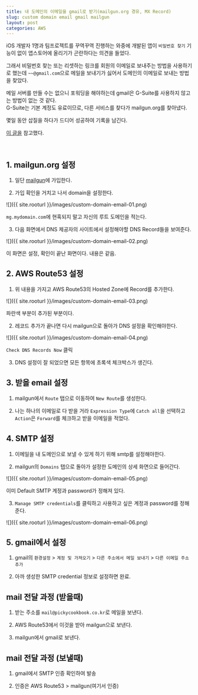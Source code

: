 ```yaml
---
title: 내 도메인의 이메일을 gmail로 받기(mailgun.org 경유, MX Record)
slug: custom domain email gmail mailgun
layout: post
categories: AWS
---
```


iOS 개발자 1명과 팀프로젝트를 꾸역꾸역 진행하는 와중에 개발된 앱이 `비밀번호 찾기` 기능이 없이 앱스토어에 올리기가 곤란하다는 의견을 들었다.  

그래서 비밀번호 찾는 또는 리셋하는 링크를 회원의 이메일로 보내주는 방법을 사용하기로 했는데 `~~@gmail.com`으로 메일을 보내기가 싫어서 도메인의 이메일로 보내는 방법을 찾았다.  

메일 서버를 만들 수는 없으니 포워딩을 해야하는데 gmail은 G-Suite를 사용하지 않고는 방법이 없는 것 같다.  
G-Suite는 기본 계정도 유료이므로, 다른 서비스를 찾다가 mailgun.org를 찾아냈다.

몇일 동안 삽질을 하다가 드디어 성공하여 기록을 남긴다.

[이 글을](http://subin.kim/2829) 참고했다.



<br>

## 1. mailgun.org 설정

1) 일단 [mailgun](https://www.mailgun.com/)에 가입한다. 

2) 가입 확인을 거치고 나서 domain을 설정한다.

![]({{ site.rooturl }}/images/custom-domain-email-01.png)

`mg.mydomain.com`에 현혹되지 말고 자신의 루트 도메인을 적는다.  

3) 다음 화면에서 DNS 제공자의 사이트에서 설정해야할 DNS Record들을 보여준다.

![]({{ site.rooturl }}/images/custom-domain-email-02.png)

이 화면은 설정, 확인이 끝난 화면이다. 내용은 같음.



## 2. AWS Route53 설정

1) 위 내용을 가지고 AWS Route53의 Hosted Zone에 Record를 추가한다.

![]({{ site.rooturl }}/images/custom-domain-email-03.png)

파란색 부분이 추가된 부분이다.

2) 레코드 추가가 끝나면 다시 mailgun으로 돌아가 DNS 설정을 확인해야한다.

![]({{ site.rooturl }}/images/custom-domain-email-04.png)

`Check DNS Records Now` 클릭

3) DNS 설정이 잘 되었으면 모든 항목에 초록색 체크박스가 생긴다.



## 3. 받을 email 설정

1) mailgun에서 `Route` 탭으로 이동하여 `New Route`를 생성한다.

2) 나는 하나의 이메일로 다 받을 거라 `Expression Type`에 `Catch all`을 선택하고 `Action`은 `Forward`를 체크하고 받을 이메일을 적었다.



## 4. SMTP 설정

1) 이메일을 내 도메인으로 보낼 수 있게 하기 위해 smtp를 설정해야한다.

2) mailgun의 `Domains` 탭으로 돌아가 설정한 도메인의 상세 화면으로 들어간다.

![]({{ site.rooturl }}/images/custom-domain-email-05.png)

이미 Default SMTP 계정과 password가 정해져 있다.

3) `Manage SMTP credentials`를 클릭하고 사용하고 싶은 계정과 password를 정해준다.

![]({{ site.rooturl }}/images/custom-domain-email-06.png)



## 5. gmail에서 설정

1) gmail의 `환경설정` > `계정 및 가져오기` > `다른 주소에서 메일 보내기` > `다른 이메일 주소 추가`

2) 아까 생성한 SMTP credential 정보로 설정하면 완료.





## mail 전달 과정 (받을때)

1) 받는 주소를 `mail@pickycookbook.co.kr`로 메일을 보낸다.

2) AWS Route53에서 이것을 받아 mailgun으로 보낸다.

3) mailgun에서 gmail로 보낸다.



## mail 전달 과정 (보낼때)

1) gmail에서 SMTP 인증 확인하여 발송

2) 인증은 AWS Route53 > mailgun(여기서 인증)








